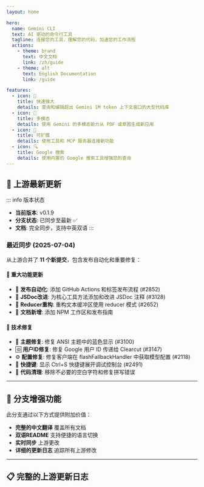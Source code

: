 ```yaml
---
layout: home

hero:
  name: Gemini CLI
  text: AI 驱动的命令行工具
  tagline: 连接您的工具，理解您的代码，加速您的工作流程
  actions:
    - theme: brand
      text: 中文文档
      link: /zh/guide
    - theme: alt
      text: English Documentation
      link: /guide

features:
  - icon: 🚀
    title: 快速强大
    details: 查询和编辑超出 Gemini 1M token 上下文窗口的大型代码库
  - icon: 🎨
    title: 多模态
    details: 使用 Gemini 的多模态能力从 PDF 或草图生成新应用
  - icon: 🔧
    title: 可扩展
    details: 使用工具和 MCP 服务器连接新功能
  - icon: 🔍
    title: Google 搜索
    details: 使用内置的 Google 搜索工具增强您的查询
---
```


## 🔄 上游最新更新

::: info 版本状态
- **当前版本**: v0.1.9
- **分支状态**: 已同步至最新 ✅
- **文档**: 完全同步，支持中英双语
:::

### 最近同步 (2025-07-04)

从上游合并了 **11 个新提交**，包含发布自动化和重要修复：

#### 🎉 重大功能更新
- 🚀 **发布自动化**: 添加 GitHub Actions 和标签发布流程 (#2852)
- 🔧 **JSDoc改进**: 为核心工具方法添加和改进 JSDoc 注释 (#3128)
- 🧮 **Reducer重构**: 重构文本缓冲区使用 reducer 模式 (#2652)
- 📝 **文档新增**: 添加 NPM 工作区和发布指南

#### 🐛 技术修复
- 🎨 **主题修复**: 修复 ANSI 主题中的蓝色显示 (#3100)
- 🆔 **用户ID修复**: 修复 Google 用户 ID 传递给 Clearcut (#3147)
- ⚙️ **配置修复**: 修复客户端在 flashFallbackHandler 中获取模型配置 (#2118)
- 🎯 **快捷键**: 显示 Ctrl+S 快捷键展开调试控制台 (#2491)
- 🔧 **代码清理**: 移除不必要的空白字符和修复拼写错误

---

## 🌟 分支增强功能

此分支通过以下方式提供附加价值：

- **完整的中文翻译** 覆盖所有文档
- **双语README** 支持便捷的语言切换
- **实时同步** 上游更改
- **详细的更新日志** 追踪所有上游修改

---

## 📋 完整的上游更新日志

<!--@include: ./zh/changelog-content.md-->

